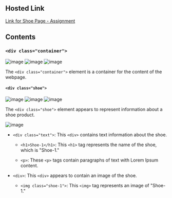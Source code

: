 ## Hosted Link
[Link for Shoe Page - Assignment](https://karan9927.github.io/CSS/Assignment%204%20-%20Shoe%20Page/)
## Contents
### `<div class="container">`
![image](https://github.com/Karan9927/CSS/assets/115612744/8170d409-71c1-4929-905b-dc3824577031)
![image](https://github.com/Karan9927/CSS/assets/115612744/2b71c433-10bd-4a93-a086-c1725ff24f5b)
![image](https://github.com/Karan9927/CSS/assets/115612744/bf94dd7a-148e-47b0-8ade-f481381eda82)

The `<div class="container">` element is a container for the content of the webpage.

#### `<div class="shoe">`
![image](https://github.com/Karan9927/CSS/assets/115612744/27bf2afb-02e8-4d97-a274-724717c369e8)
![image](https://github.com/Karan9927/CSS/assets/115612744/78721de8-7a8f-4c10-b771-73fd8720265d)
![image](https://github.com/Karan9927/CSS/assets/115612744/b8324d8a-a0bf-4103-8565-55e7fadebb0f)

The `<div class="shoe">` element appears to represent information about a shoe product.

![image](https://github.com/Karan9927/CSS/assets/115612744/cfd83d81-42c2-49f4-a76e-f8976afba689)

- `<div class="text">`: This `<div>` contains text information about the shoe.

  - `<h1>Shoe-1</h1>`: This `<h1>` tag represents the name of the shoe, which is "Shoe-1."

  - `<p>`: These `<p>` tags contain paragraphs of text with Lorem Ipsum content.

- `<div>`: This `<div>` appears to contain an image of the shoe.

  - `<img class="shoe-1">`: This `<img>` tag represents an image of "Shoe-1."
